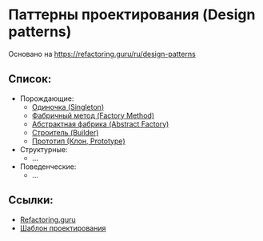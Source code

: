 # Паттерны проектирования (Design patterns)

Основано на https://refactoring.guru/ru/design-patterns


## Список:

* Порождающие:
  * [Одиночка (Singleton)](./src/creational-patterns/singleton)
  * [Фабричный метод (Factory Method)](./src/creational-patterns/factory-method)
  * [Абстрактная фабрика (Abstract Factory)](./src/creational-patterns/abstract-factory)
  * [Строитель (Builder)](./src/creational-patterns/builder)
  * [Прототип (Клон, Prototype)](./src/creational-patterns/prototype)
* Структурные:
  * ...
* Поведенческие:
  * ...


## Ссылки:

* [Refactoring.guru](https://refactoring.guru/ru/design-patterns)
* [Шаблон проектирования](https://ru.wikipedia.org/wiki/Шаблон_проектирования)
